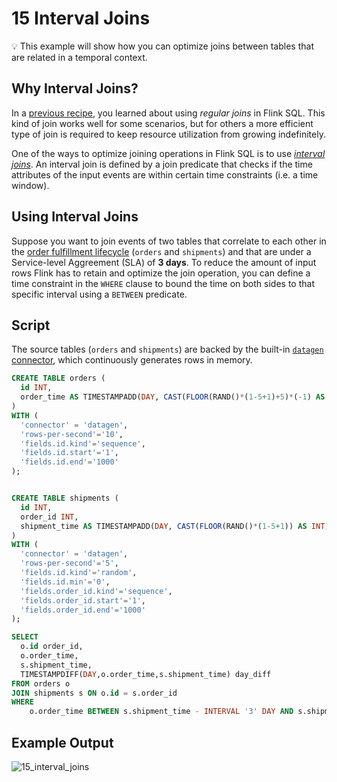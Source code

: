 # 15 Interval Joins

:bulb: This example will show how you can optimize joins between tables that are related in a temporal context.

## Why Interval Joins?

In a [previous recipe](../14/14_regular_joins.md), you learned about using _regular joins_ in Flink SQL. This kind of join works well for some scenarios, but for others a more efficient type of join is required to keep resource utilization from growing indefinitely.

One of the ways to optimize joining operations in Flink SQL is to use [_interval joins_](https://ci.apache.org/projects/flink/flink-docs-stable/dev/table/streaming/joins.html#interval-joins). An interval join is defined by a join predicate that checks if the time attributes of the input events are within certain time constraints (i.e. a time window).

## Using Interval Joins

Suppose you want to join events of two tables that correlate to each other in the [order fulfillment lifecycle](https://en.wikipedia.org/wiki/Order_fulfillment) (`orders` and `shipments`) and that are under a Service-level Aggreement (SLA) of **3 days**. To reduce the amount of input rows Flink has to retain and optimize the join operation, you can define a time constraint in the `WHERE` clause to bound the time on both sides to that specific interval using a `BETWEEN` predicate.

## Script

The source tables (`orders` and `shipments`) are backed by the built-in [`datagen` connector](https://ci.apache.org/projects/flink/flink-docs-stable/dev/table/connectors/datagen.html), which continuously generates rows in memory.

```sql
CREATE TABLE orders (
  id INT,
  order_time AS TIMESTAMPADD(DAY, CAST(FLOOR(RAND()*(1-5+1)+5)*(-1) AS INT), CURRENT_TIMESTAMP)
)
WITH (
  'connector' = 'datagen',
  'rows-per-second'='10',
  'fields.id.kind'='sequence',
  'fields.id.start'='1',
  'fields.id.end'='1000'
);


CREATE TABLE shipments (
  id INT,
  order_id INT,
  shipment_time AS TIMESTAMPADD(DAY, CAST(FLOOR(RAND()*(1-5+1)) AS INT), CURRENT_TIMESTAMP)
)
WITH (
  'connector' = 'datagen',
  'rows-per-second'='5',
  'fields.id.kind'='random',
  'fields.id.min'='0',
  'fields.order_id.kind'='sequence',
  'fields.order_id.start'='1',
  'fields.order_id.end'='1000'
);

SELECT
  o.id order_id,
  o.order_time,
  s.shipment_time,
  TIMESTAMPDIFF(DAY,o.order_time,s.shipment_time) day_diff
FROM orders o
JOIN shipments s ON o.id = s.order_id
WHERE 
    o.order_time BETWEEN s.shipment_time - INTERVAL '3' DAY AND s.shipment_time;
```

## Example Output

![15_interval_joins](https://user-images.githubusercontent.com/23521087/102237138-9ce30c80-3ef4-11eb-969f-8f157b249ebb.png)
